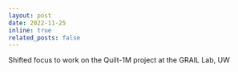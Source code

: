 ```yaml
---
layout: post
date: 2022-11-25
inline: true
related_posts: false
---
```


Shifted focus to work on the Quilt-1M project at the GRAIL Lab, UW